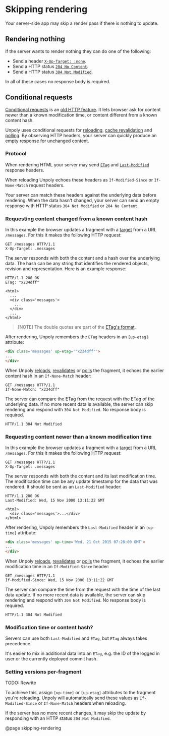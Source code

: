Skipping rendering
==================

Your server-side app may skip a render pass if there is nothing to update.


Rendering nothing
-----------------

If the server wants to render nothing they can do one of the following:

- Send a header [`X-Up-Target: :none`](/X-Up-Target).
- Send a HTTP status [`204 No Content`](https://developer.mozilla.org/en-US/docs/Web/HTTP/Status/204).
- Send a HTTP status [`304 Not Modified`](https://developer.mozilla.org/en-US/docs/Web/HTTP/Status/304).

In all of these cases no response body is required.


Conditional requests
--------------------

[Conditional requests]((https://developer.mozilla.org/en-US/docs/Web/HTTP/Conditional_requests)) is an [old HTTP feature](https://datatracker.ietf.org/doc/html/rfc7232).
It lets browser ask for content newer than a known modification time, or content different from a known content hash.

Unpoly uses conditional requests for [reloading](/up.reload), [cache revalidation](/caching#revalidating) and [polling](/up-poll).
By observing HTTP headers, your server can quickly produce an empty response for unchanged content.

### Protocol

When rendering HTML your server may send [`ETag`](https://developer.mozilla.org/en-US/docs/Web/HTTP/Headers/ETag) and [`Last-Modified`](https://developer.mozilla.org/en-US/docs/Web/HTTP/Headers/Last-Modified) response headers.

When reloading Unpoly echoes these headers as `If-Modified-Since` or `If-None-Match` request headers.

Your server can match these headers against the underlying data before rendering. When the data hasn't changed, your server can send an empty response with HTTP status `304 Not Modified` or `204 No Content`. 


### Requesting content changed from a known content hash

In this example the browser updates a fragment with a [target](/targeting-fragments) from a URL `/messages`. For this it makes the following HTTP request:

```http
GET /messages HTTP/1.1
X-Up-Target: .messages
```

The server responds with both the content and a hash over the underlying data. The hash can be any string that identifies the rendered objects, revision and representation. Here is an example response:

```http
HTTP/1.1 200 OK
ETag: "x234dff"

<html>
  ...
  <div class='messages'>
    ...
  </div>
  ...  
</html>
```

> [NOTE]
> The double quotes are part of the [ETag's format](https://developer.mozilla.org/en-US/docs/Web/HTTP/Headers/ETag).

After rendering, Unpoly remembers the `ETag` headers in an `[up-etag]` attribute:

```html
<div class='messages' up-etag='"x234dff"'>
...
</div>
```

When Unpoly [reloads](/up.reload), [revalidates](/caching#revalidating) or [polls](/up-poll) the fragment, it echoes the earlier content hash in an `If-None-Match` header:

```http
GET /messages HTTP/1.1
If-None-Match: "x234dff"
```

The server can compare the ETag from the request with the ETag of the underlying data.
If no more recent data is available, the server can skip rendering and
respond with `304 Not Modified`. No response body is required.

```http
HTTP/1.1 304 Not Modified
```


### Requesting content newer than a known modification time

In this example the browser updates a fragment with a [target](/targeting-fragments) from a URL `/messages`. For this it makes the following HTTP request:

```http
GET /messages HTTP/1.1
X-Up-Target: .messages
```

The server responds with both the content and its last modification time. The modification time can be any update timestamp for the data that was rendered. It should be sent as an `Last-Modified` header:

```http
HTTP/1.1 200 OK
Last-Modified: Wed, 15 Nov 2000 13:11:22 GMT

<html>
  <div class='messages'>...</div>
</html>
```

After rendering, Unpoly remembers the `Last-Modified` header in an `[up-time]` attribute:

```html
<div class='messages' up-time='Wed, 21 Oct 2015 07:28:00 GMT'>
...
</div>
```

When Unpoly [reloads](/up.reload), [revalidates](/caching#revalidating) or [polls](/up-poll) the fragment, it echoes the earlier modification time in an `If-Modified-Since` header:

```http
GET /messages HTTP/1.1
If-Modified-Since: Wed, 15 Nov 2000 13:11:22 GMT
```

The server can compare the time from the request with the time of the last data update.
If no more recent data is available, the server can skip rendering and
respond with `304 Not Modified`. No response body is required.

```http
HTTP/1.1 304 Not Modified
```


### Modification time or content hash?

Servers can use both `Last-Modified` and `ETag`, but `ETag` always takes precedence.

It's easier to mix in additional data into an `ETag`, e.g. the ID of the logged in user or the currently deployed commit hash.


### Setting versions per-fragment

TODO: Rewrite

To achieve this, assign `[up-time]` or `[up-etag]` attributes to the fragment you're
reloading. Unpoly will automatically send these values as `If-Modified-Since` or
`If-None-Match` headers when reloading.

If the server has no more recent changes, it may skip the update by responding
with an HTTP status `304 Not Modified`.



@page skipping-rendering
